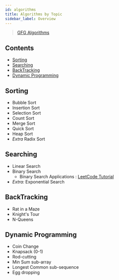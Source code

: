 ```yaml
---
id: algorithms
title: Algorithms by Topic
sidebar_label: Overview
---
```


> [GFG Algorithms](https://www.geeksforgeeks.org/fundamentals-of-algorithms/)

## Contents <!-- omit in toc -->

- [Sorting](#sorting)
- [Searching](#searching)
- [BackTracking](#backtracking)
- [Dynamic Programming](#dynamic-programming)

## Sorting

- Bubble Sort
- Insertion Sort
- Selection Sort
- Count Sort
- Merge Sort
- Quick Sort
- Heap Sort
- _Extra_ Radix Sort

## Searching

- Linear Search
- Binary Search
    - Binary Search Applications : [LeetCode Tutorial](https://leetcode.com/explore/learn/card/binary-search/)
- _Extra:_ Exponential Search

## BackTracking

- Rat in a Maze
- Knight's Tour
- N-Queens

## Dynamic Programming

- Coin Change
- Knapsack (0-1)
- Rod-cutting
- Min Sum sub-array
- Longest Common sub-sequence
- Egg dropping
